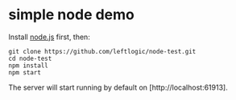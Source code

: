 # simple node demo

Install [node.js](http://nodejs.org) first, then:

```text
git clone https://github.com/leftlogic/node-test.git
cd node-test
npm install
npm start
```

The server will start running by default on [http://localhost:61913].